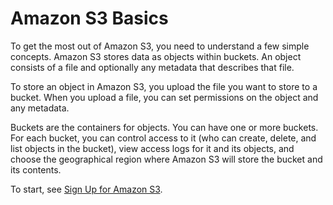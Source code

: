 # Amazon S3 Basics<a name="AmazonS3Basics"></a>

To get the most out of Amazon S3, you need to understand a few simple concepts\. Amazon S3 stores data as objects within buckets\. An object consists of a file and optionally any metadata that describes that file\. 

To store an object in Amazon S3, you upload the file you want to store to a bucket\. When you upload a file, you can set permissions on the object and any metadata\. 

Buckets are the containers for objects\. You can have one or more buckets\. For each bucket, you can control access to it \(who can create, delete, and list objects in the bucket\), view access logs for it and its objects, and choose the geographical region where Amazon S3 will store the bucket and its contents\.

To start, see [Sign Up for Amazon S3](SigningUpforS3.md)\.